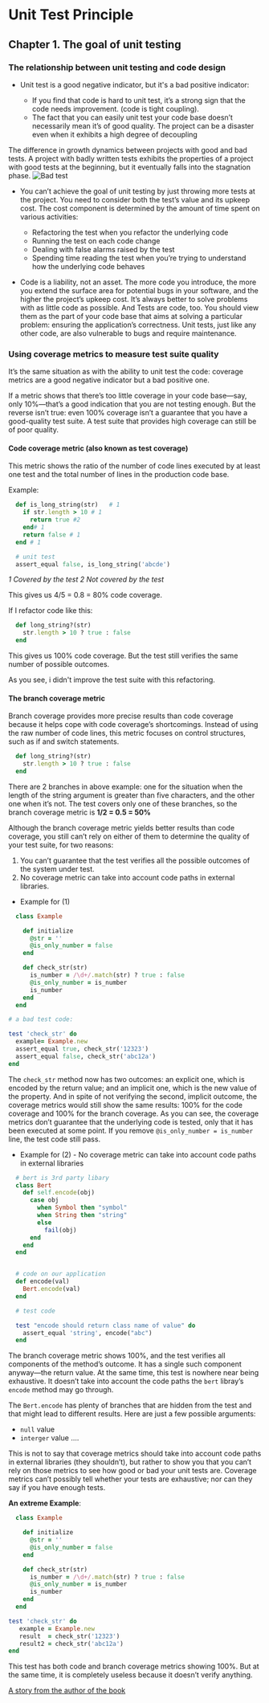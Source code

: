 # Unit Test Principle

## Chapter 1. The goal of unit testing

### The relationship between unit testing and code design

- Unit test is a good negative indicator, but it's a bad positive indicator:

  - If you find that code is hard to unit test, it’s a strong sign that the code needs improvement. (code is tight coupling).
  - The fact that you can easily unit test your code base doesn’t necessarily mean it’s of good quality.
  The project can be a disaster even when it exhibits a high degree of decoupling

The difference in growth dynamics between projects with good and bad tests. A project with badly written tests exhibits the properties of a project with good tests at the beginning, but it eventually falls into the stagnation phase.
![Bad test](./01fig02_alt.jpeg)

- You can’t achieve the goal of unit testing by just throwing more tests at the project. You need to consider both the test’s value and its upkeep cost. The cost component is determined by the amount of time spent on various activities:

  - Refactoring the test when you refactor the underlying code
  - Running the test on each code change
  - Dealing with false alarms raised by the test
  - Spending time reading the test when you’re trying to understand how the underlying code behaves

- Code is a liability, not an asset. The more code you introduce, the more you extend the surface area for potential bugs in your software, and the higher the project’s upkeep cost. It’s always better to solve problems with as little code as possible. And Tests are code, too. You should view them as the part of your code base that aims at solving a particular problem: ensuring the application’s correctness. Unit tests, just like any other code, are also vulnerable to bugs and require maintenance.

### Using coverage metrics to measure test suite quality

It’s the same situation as with the ability to unit test the code: coverage metrics are a good negative indicator but a bad positive one.

If a metric shows that there’s too little coverage in your code base—say, only 10%—that’s a good indication that you are not testing enough. But the reverse isn’t true: even 100% coverage isn’t a guarantee that you have a good-quality test suite. A test suite that provides high coverage can still be of poor quality.

#### Code coverage metric (also known as test coverage)

This metric shows the ratio of the number of code lines executed by at least one test and the total number of lines in the production code base.

Example:

```Ruby
  def is_long_string(str)   # 1
    if str.length > 10 # 1
      return true #2
    end# 1
    return false # 1
  end # 1

  # unit test
  assert_equal false, is_long_string('abcde')
```

_1 Covered by the test_
_2 Not covered by the test_

This gives us 4/5 = 0.8 = 80% code coverage.

If I refactor code like this:

```Ruby
  def long_string?(str)
    str.length > 10 ? true : false
  end
```

This gives us 100% code coverage. But the test still verifies the same number of possible outcomes.

As you see, i didn't improve the test suite with this refactoring.

#### The branch coverage metric

Branch coverage provides more precise results than code coverage because it helps cope with code coverage’s shortcomings. Instead of using the raw number of code lines, this metric focuses on control structures, such as if and switch statements.

```Ruby
  def long_string?(str)
    str.length > 10 ? true : false
  end
```

There are 2 branches in above example: one for the situation when the length of the string argument is greater than five characters, and the other one when it’s not.
The test covers only one of these branches, so the branch coverage metric is **1/2 = 0.5 = 50%**

Although the branch coverage metric yields better results than code coverage, you still can’t rely on either of them to determine the quality of your test suite, for two reasons:

1. You can’t guarantee that the test verifies all the possible outcomes of the system under test.
2. No coverage metric can take into account code paths in external libraries.

- Example for (1)

```Ruby
  class Example

    def initialize
      @str = ''
      @is_only_number = false
    end

    def check_str(str)
      is_number = /\d+/.match(str) ? true : false
      @is_only_number = is_number
      is_number
    end
  end

# a bad test code:

test 'check_str' do
  example= Example.new
  assert_equal true, check_str('12323')
  assert_equal false, check_str('abc12a')
end

```

The `check_str` method now has two outcomes: an explicit one, which is encoded by the return value; and an implicit one, which is the new value of the property. And in spite of not verifying the second, implicit outcome, the coverage metrics would still show the same results: 100% for the code coverage and 100% for the branch coverage. As you can see, the coverage metrics don’t guarantee that the underlying code is tested, only that it has been executed at some point. If you remove `@is_only_number = is_number` line, the test code still pass.


- Example for (2) - No coverage metric can take into account code paths in external libraries

```Ruby
  # bert is 3rd party libary
  class Bert
    def self.encode(obj)
      case obj
        when Symbol then "symbol"
        when String then "string"
        else
          fail(obj)
      end
    end
  end


  # code on our application
  def encode(val)
    Bert.encode(val)
  end

  # test code

  test "encode should return class name of value" do
    assert_equal 'string', encode("abc")
  end
```

The branch coverage metric shows 100%, and the test verifies all components of the method’s outcome.
It has a single such component anyway—the return value. At the same time, this test is nowhere near being exhaustive.
It doesn’t take into account the code paths the `bert` libray’s `encode` method may go through.

The `Bert.encode` has plenty of branches that are hidden from the test and that might lead to different results.
Here are just a few possible arguments:

- `null` value
- `interger` value
....

This is not to say that coverage metrics should take into account code paths in external libraries (they shouldn’t), but rather to show you that you can’t rely on those metrics to see how good or bad your unit tests are. Coverage metrics can’t possibly tell whether your tests are exhaustive; nor can they say if you have enough tests.


**An extreme Example**:

```Ruby
  class Example

    def initialize
      @str = ''
      @is_only_number = false
    end

    def check_str(str)
      is_number = /\d+/.match(str) ? true : false
      @is_only_number = is_number
      is_number
    end
  end

test 'check_str' do
   example = Example.new
   result  = check_str('12323')
   result2 = check_str('abc12a')
end
```

This test has both code and branch coverage metrics showing 100%. But at the same time, it is completely useless because it doesn’t verify anything.


[A story from the author of the book](./Story1.md)